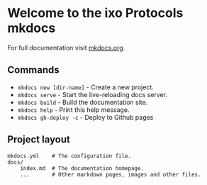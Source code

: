 # Welcome to the ixo Protocols mkdocs

For full documentation visit [mkdocs.org](http://mkdocs.org).

## Commands

* `mkdocs new [dir-name]` - Create a new project.
* `mkdocs serve` - Start the live-reloading docs server.
* `mkdocs build` - Build the documentation site.
* `mkdocs help` - Print this help message.
* `mkdocs gh-deploy -c` - Deploy to Github pages

## Project layout

    mkdocs.yml    # The configuration file.
    docs/
        index.md  # The documentation homepage.
        ...       # Other markdown pages, images and other files.

